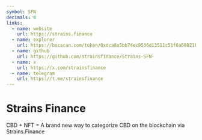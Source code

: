 ```yaml
---
symbol: SFN
decimals: 8
links:
  - name: website
    url: https://strains.finance
  - name: explorer
    url: https://bscscan.com/token/0xdca8a5bb74ec9536d13511c51f6a68821bf6a1a6
  - name: github
    url: https://github.com/strainsfinance/Strains-SFN-
  - name: x
    url: https://x.com/strainsfinance
  - name: telegram
    url: https://t.me/strainsfinance
---
```


# Strains Finance

CBD + NFT = A brand new way to categorize CBD on the blockchain via Strains.Finance
